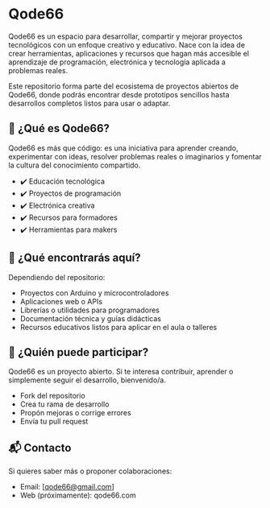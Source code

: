 # Qode66

Qode66 es un espacio para desarrollar, compartir y mejorar proyectos tecnológicos con un enfoque creativo y educativo. Nace con la idea de crear herramientas, aplicaciones y recursos que hagan más accesible el aprendizaje de programación, electrónica y tecnología aplicada a problemas reales.

Este repositorio forma parte del ecosistema de proyectos abiertos de Qode66, donde podrás encontrar desde prototipos sencillos hasta desarrollos completos listos para usar o adaptar.

## 🚀 ¿Qué es Qode66?

Qode66 es más que código: es una iniciativa para aprender creando, experimentar con ideas, resolver problemas reales o imaginarios y fomentar la cultura del conocimiento compartido.

- ✔️ Educación tecnológica
- ✔️ Proyectos de programación
- ✔️ Electrónica creativa
- ✔️ Recursos para formadores
- ✔️ Herramientas para makers

## 📂 ¿Qué encontrarás aquí?

Dependiendo del repositorio:

- Proyectos con Arduino y microcontroladores
- Aplicaciones web o APIs
- Librerías o utilidades para programadores
- Documentación técnica y guías didácticas
- Recursos educativos listos para aplicar en el aula o talleres

## 🤝 ¿Quién puede participar?

Qode66 es un proyecto abierto. Si te interesa contribuir, aprender o simplemente seguir el desarrollo, bienvenido/a.

- Fork del repositorio
- Crea tu rama de desarrollo
- Propón mejoras o corrige errores
- Envía tu pull request

## 📬 Contacto

Si quieres saber más o proponer colaboraciones:

- Email: [qode66@gmail.com]
- Web (próximamente): qode66.com